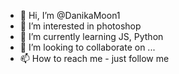 - 👋 Hi, I’m @DanikaMoon1
- 👀 I’m interested in photoshop
- 🌱 I’m currently learning JS, Python
- 💞️ I’m looking to collaborate on ...
- 📫 How to reach me - just follow me
